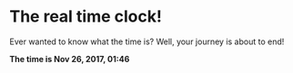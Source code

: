 # The real time clock!

Ever wanted to know what the time is? Well, your journey is about to end!

**The time is Nov 26, 2017, 01:46**
